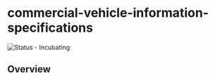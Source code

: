 # commercial-vehicle-information-specifications  
![Status - Incubating](https://img.shields.io/static/v1?label=Status&message=Incubating&color=FEFF3A&style=for-the-badge)



## Overview
